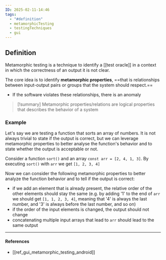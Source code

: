 ```yaml
---
ID: 2025-02-11-14:46
tags:
  - "#definition"
  - metamorphicTesting
  - testingTechniques
  - gui
---
```

## Definition

Metamorphic testing is a technique to identify a [[test oracle]] in a context in which the correctness of an output it is not clear.

The core idea is to identify **metamorphic properties**, ==that is relationships between input-output pairs or groups that the system should respect.==
- If the software violates these relationships, there is an anomaly


> [!summary]
> Metamorphic properties/relations are logical properties that describes the behavior of a system

### Example

Let's say we are testing a function that sorts an array of numbers. It is not always trivial to state if the output is correct, but we can leverage metamorphic properties to better analyse the function's behavior and to state whether the output is acceptable or not.

Consider a function `sort()` and an array `const arr = [2, 4, 1, 3]`. 
By executing `sort()` with `arr` we get `[1, 2, 3, 4]`

Now we can consider the following metamorphic properties to better analyze the function behavior and to tell if the output is correct:
- if we add an element that is already present, the relative order of the other elements should stay the same (e.g. by adding '1' to the end of `arr` we should get  `[1, 1, 2, 3, 4]`, meaning that '4' is always the last number, and '3' is always before the last number, and so on)
- if the order of the input elements is changed, the output should not change
- concatenating multiple input arrays that lead to `arr` should lead to the same output

---
#### References
- [[ref_gui_metamorphic_testing_android]]
